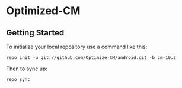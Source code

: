 Optimized-CM
===========

Getting Started
---------------

To initialize your local repository use a command like this:

    repo init -u git://github.com/Optimize-CM/android.git -b cm-10.2

Then to sync up:

    repo sync


